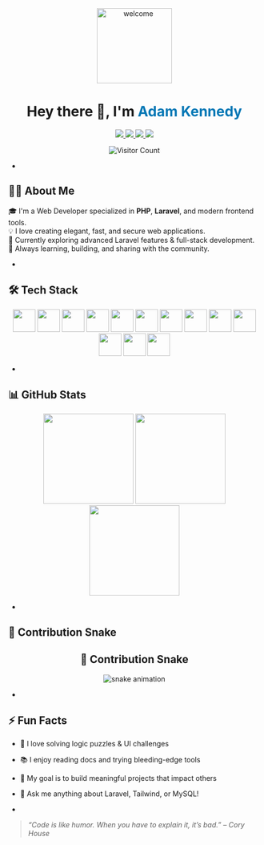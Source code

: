 <div align="center">
  <img src="https://media.giphy.com/media/M9gbBd9nbDrOTu1Mqx/giphy.gif" height="150" alt="welcome" />
</div>

<h1 align="center">Hey there 👋, I'm <span style="color:#0077b5">Adam Kennedy</span></h1>

<p align="center">
  <a href="https://www.linkedin.com/" target="_blank">
    <img src="https://img.shields.io/badge/LinkedIn-0077B5?style=for-the-badge&logo=linkedin&logoColor=white" />
  </a>
  <a href="https://www.instagram.com/" target="_blank">
    <img src="https://img.shields.io/badge/Instagram-E4405F?style=for-the-badge&logo=instagram&logoColor=white" />
  </a>
  <a href="https://www.facebook.com/" target="_blank">
    <img src="https://img.shields.io/badge/Facebook-1877F2?style=for-the-badge&logo=facebook&logoColor=white" />
  </a>
  <a href="https://discord.com/" target="_blank">
    <img src="https://img.shields.io/badge/Discord-7289DA?style=for-the-badge&logo=discord&logoColor=white" />
  </a>
</p>

<p align="center">
  <img src="https://visitor-badge.laobi.icu/badge?page_id=adamkennedy123.adamkennedy123" alt="Visitor Count" />
</p>

-

## 👨‍💻 About Me

🎓 I'm a Web Developer specialized in **PHP**, **Laravel**, and modern frontend tools.  
💡 I love creating elegant, fast, and secure web applications.  
🧠 Currently exploring advanced Laravel features & full-stack development.  
🚀 Always learning, building, and sharing with the community.

-

## 🛠️ Tech Stack

<div align="center">
  <img src="https://cdn.jsdelivr.net/gh/devicons/devicon/icons/php/php-original.svg" height="45" />
  <img src="https://cdn.jsdelivr.net/gh/devicons/devicon/icons/laravel/laravel-plain-wordmark.svg" height="45" />
  <img src="https://cdn.jsdelivr.net/gh/devicons/devicon/icons/codeigniter/codeigniter-plain.svg" height="45" />
  <img src="https://cdn.jsdelivr.net/gh/devicons/devicon/icons/javascript/javascript-original.svg" height="45" />
  <img src="https://cdn.jsdelivr.net/gh/devicons/devicon/icons/html5/html5-original.svg" height="45" />
  <img src="https://cdn.jsdelivr.net/gh/devicons/devicon/icons/css3/css3-original.svg" height="45" />
  <img src="https://cdn.jsdelivr.net/gh/devicons/devicon/icons/bootstrap/bootstrap-original.svg" height="45" />
  <img src="https://cdn.jsdelivr.net/gh/devicons/devicon/icons/tailwindcss/tailwindcss-plain.svg" height="45" />
  <img src="https://cdn.jsdelivr.net/gh/devicons/devicon/icons/sass/sass-original.svg" height="45" />
  <img src="https://cdn.jsdelivr.net/gh/devicons/devicon/icons/mysql/mysql-original.svg" height="45" />
  <img src="https://cdn.jsdelivr.net/gh/devicons/devicon/icons/java/java-original.svg" height="45" />
  <img src="https://cdn.jsdelivr.net/gh/devicons/devicon/icons/jupyter/jupyter-original.svg" height="45" />
  <img src="https://cdn.jsdelivr.net/gh/devicons/devicon/icons/figma/figma-original.svg" height="45" />
</div>

-

## 📊 GitHub Stats

<div align="center">
  <img src="https://github-readme-stats.vercel.app/api?username=adamkennedy123&show_icons=true&theme=tokyonight&count_private=true" height="180" />
  <img src="https://github-readme-stats.vercel.app/api/top-langs/?username=adamkennedy123&layout=compact&theme=tokyonight" height="180" />
  <img src="https://streak-stats.demolab.com?user=adamkennedy123&theme=tokyonight" height="180" />
</div>

-

## 🐍 Contribution Snake

<h2 align="center">🐍 Contribution Snake</h2>

<p align="center">
  <img src="https://github.com/adamkennedy123/adamkennedy123/blob/output/github-contribution-grid-snake.svg" alt="snake animation" />
</p>


-

## ⚡ Fun Facts

- 🧩 I love solving logic puzzles & UI challenges  
- 📚 I enjoy reading docs and trying bleeding-edge tools  
- 🎯 My goal is to build meaningful projects that impact others  
- 💬 Ask me anything about Laravel, Tailwind, or MySQL!

-

> _“Code is like humor. When you have to explain it, it’s bad.” – Cory House_

